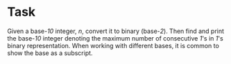﻿# Task
Given a base-*10* integer, *n*, convert it to binary (base-*2*). Then find and print the base-*10* integer denoting the maximum number of consecutive *1*'s in *1*'s binary representation. When working with different bases, it is common to show the base as a subscript.